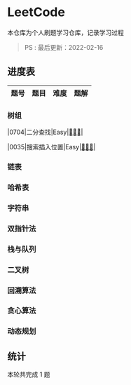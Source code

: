 # LeetCode

本仓库为个人刷题学习仓库，记录学习过程
> PS : 最后更新：2022-02-16

## 进度表

|题号|题目|难度|题解|
|:-:|----|----|:-:|

### 树组

|0704|二分查找|Easy|[🎉🎉🎉](https://github.com/huanghuiqiang/Algorithm/blob/main/TS/0704E-BinarySearch.ts)|

|0035|搜索插入位置|Easy|[🎉🎉🎉](https://github.com/huanghuiqiang/Algorithm/blob/main/TS/0035E-SearchInsertPosition.ts)|

### 链表

### 哈希表

### 字符串

### 双指针法

### 栈与队列

### 二叉树

### 回溯算法

### 贪心算法

### 动态规划

## 统计

本轮共完成 1 题
